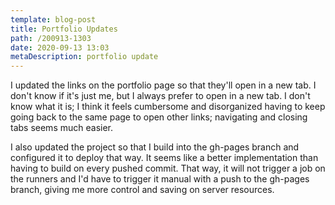 ```yaml
---
template: blog-post
title: Portfolio Updates
path: /200913-1303
date: 2020-09-13 13:03
metaDescription: portfolio update
---
```

I updated the links on the portfolio page so that they'll open in a new tab.  I don't know if it's just me, but I always prefer to open in a new tab.  I don't know what it is; I think it feels cumbersome and disorganized having to keep going back to the same page to open other links; navigating and closing tabs seems much easier.

I also updated the project so that I build into the gh-pages branch and configured it to deploy that way.  It seems like a better implementation than having to build on every pushed commit.  That way, it will not trigger a job on the runners and I'd have to trigger it manual with a push to the gh-pages branch, giving me more control and saving on server resources.  